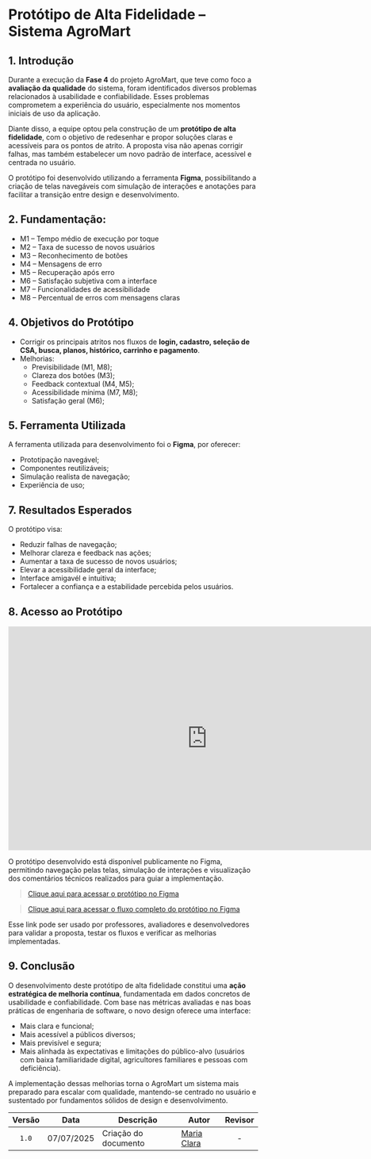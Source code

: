 # Protótipo de Alta Fidelidade – Sistema AgroMart

## 1. Introdução

Durante a execução da **Fase 4** do projeto AgroMart, que teve como foco a **avaliação da qualidade** do sistema, foram identificados diversos problemas relacionados à usabilidade e confiabilidade. Esses problemas comprometem a experiência do usuário, especialmente nos momentos iniciais de uso da aplicação.

Diante disso, a equipe optou pela construção de um **protótipo de alta fidelidade**, com o objetivo de redesenhar e propor soluções claras e acessíveis para os pontos de atrito. A proposta visa não apenas corrigir falhas, mas também estabelecer um novo padrão de interface, acessível e centrada no usuário.

O protótipo foi desenvolvido utilizando a ferramenta **Figma**, possibilitando a criação de telas navegáveis com simulação de interações e anotações para facilitar a transição entre design e desenvolvimento.


## 2. Fundamentação:

- M1 – Tempo médio de execução por toque
- M2 – Taxa de sucesso de novos usuários
- M3 – Reconhecimento de botões
- M4 – Mensagens de erro
- M5 – Recuperação após erro
- M6 – Satisfação subjetiva com a interface
- M7 – Funcionalidades de acessibilidade
- M8 – Percentual de erros com mensagens claras 

## 4. Objetivos do Protótipo

- Corrigir os principais atritos nos fluxos de **login, cadastro, seleção de CSA, busca, planos, histórico, carrinho e pagamento**.
- Melhorias:
  - Previsibilidade (M1, M8);
  - Clareza dos botões (M3);
  - Feedback contextual (M4, M5);
  - Acessibilidade mínima (M7, M8);
  - Satisfação geral (M6);


## 5. Ferramenta Utilizada

A ferramenta utilizada para desenvolvimento foi o **Figma**, por oferecer:
- Prototipação navegável;
- Componentes reutilizáveis;
- Simulação realista de navegação;
- Experiência de uso;

## 7. Resultados Esperados

O protótipo visa:
- Reduzir falhas de navegação;
- Melhorar clareza e feedback nas ações;
- Aumentar a taxa de sucesso de novos usuários;
- Elevar a acessibilidade geral da interface;
- Interface amigavél e intuitiva;
- Fortalecer a confiança e a estabilidade percebida pelos usuários.


## 8. Acesso ao Protótipo

<iframe style="border: 1px solid rgba(0, 0, 0, 0.1);" width="800" height="450" src="https://embed.figma.com/design/UnJYeq1K1Ypd1YQNo7DCDx/AgroMart?node-id=0-1&embed-host=share" allowfullscreen></iframe>

O protótipo desenvolvido está disponível publicamente no Figma, permitindo navegação pelas telas, simulação de interações e visualização dos comentários técnicos realizados para guiar a implementação.

> [Clique aqui para acessar o protótipo no Figma](https://www.figma.com/design/UnJYeq1K1Ypd1YQNo7DCDx/AgroMart?node-id=0-1&p=f&t=8OvhyE5JmOqflUdX-0)

> [Clique aqui para acessar o fluxo completo do protótipo no Figma](https://www.figma.com/proto/UnJYeq1K1Ypd1YQNo7DCDx/AgroMart?node-id=1-6&p=f&t=8OvhyE5JmOqflUdX-0&scaling=scale-down&content-scaling=fixed&page-id=0%3A1&starting-point-node-id=1%3A6)

Esse link pode ser usado por professores, avaliadores e desenvolvedores para validar a proposta, testar os fluxos e verificar as melhorias implementadas.

## 9. Conclusão

O desenvolvimento deste protótipo de alta fidelidade constitui uma **ação estratégica de melhoria contínua**, fundamentada em dados concretos de usabilidade e confiabilidade. Com base nas métricas avaliadas e nas boas práticas de engenharia de software, o novo design oferece uma interface:

- Mais clara e funcional;
- Mais acessível a públicos diversos;
- Mais previsível e segura;
- Mais alinhada às expectativas e limitações do público-alvo (usuários com baixa familiaridade digital, agricultores familiares e pessoas com deficiência).

A implementação dessas melhorias torna o AgroMart um sistema mais preparado para escalar com qualidade, mantendo-se centrado no usuário e sustentado por fundamentos sólidos de design e desenvolvimento.

|Versão|Data|Descrição|Autor|Revisor|
|:----:|----|---------|-----|:-------:|
|`1.0`|07/07/2025|Criação do documento| [Maria Clara](https://github.com/Oleari19) | - |
